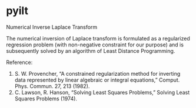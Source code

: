 # pyilt
Numerical Inverse Laplace Transform

The numerical inversion of Laplace transform is formulated as a regularized regression problem (with non-negative constraint for our purpose) and is subsequently solved by an algorithm of Least Distance Programming.

Reference:
1. S. W. Provencher, “A constrained regularization method for inverting data represented by linear algebraic or integral equations,” Comput. Phys. Commun. 27, 213 (1982).
2. C. Lawson, R. Hanson, “Solving Least Squares Problems,” Solving Least Squares Problems (1974).
